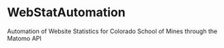 # WebStatAutomation
Automation of Website Statistics for Colorado School of Mines through the Matomo API
